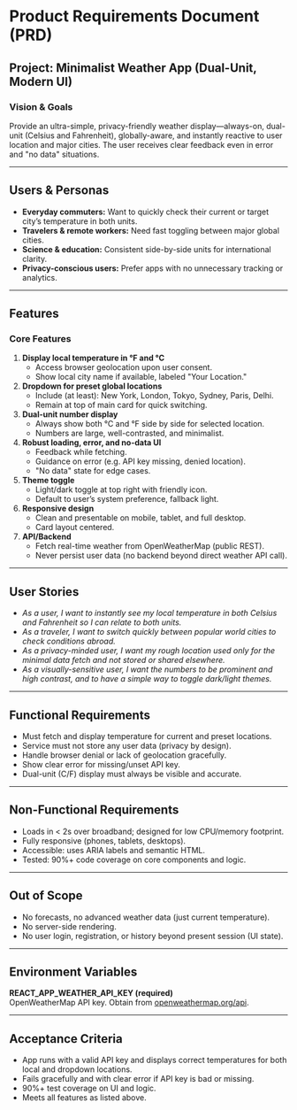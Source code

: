# Product Requirements Document (PRD)
## Project: Minimalist Weather App (Dual-Unit, Modern UI)

### Vision & Goals

Provide an ultra-simple, privacy-friendly weather display—always-on, dual-unit (Celsius and Fahrenheit), globally-aware, and instantly reactive to user location and major cities. The user receives clear feedback even in error and "no data" situations.

---

## Users & Personas

- **Everyday commuters:** Want to quickly check their current or target city’s temperature in both units.
- **Travelers & remote workers:** Need fast toggling between major global cities.
- **Science & education:** Consistent side-by-side units for international clarity.
- **Privacy-conscious users:** Prefer apps with no unnecessary tracking or analytics.

---

## Features

### Core Features

1. **Display local temperature in °F and °C**
   - Access browser geolocation upon user consent.
   - Show local city name if available, labeled "Your Location."
2. **Dropdown for preset global locations**
   - Include (at least): New York, London, Tokyo, Sydney, Paris, Delhi.
   - Remain at top of main card for quick switching.
3. **Dual-unit number display**
   - Always show both °C and °F side by side for selected location.
   - Numbers are large, well-contrasted, and minimalist.
4. **Robust loading, error, and no-data UI**
   - Feedback while fetching.
   - Guidance on error (e.g. API key missing, denied location).
   - "No data" state for edge cases.
5. **Theme toggle**
   - Light/dark toggle at top right with friendly icon.
   - Default to user’s system preference, fallback light.
6. **Responsive design**
   - Clean and presentable on mobile, tablet, and full desktop.
   - Card layout centered.
7. **API/Backend**
   - Fetch real-time weather from OpenWeatherMap (public REST).
   - Never persist user data (no backend beyond direct weather API call).

---

## User Stories

- _As a user, I want to instantly see my local temperature in both Celsius and Fahrenheit so I can relate to both units._
- _As a traveler, I want to switch quickly between popular world cities to check conditions abroad._
- _As a privacy-minded user, I want my rough location used only for the minimal data fetch and not stored or shared elsewhere._
- _As a visually-sensitive user, I want the numbers to be prominent and high contrast, and to have a simple way to toggle dark/light themes._

---

## Functional Requirements

- Must fetch and display temperature for current and preset locations.
- Service must not store any user data (privacy by design).
- Handle browser denial or lack of geolocation gracefully.
- Show clear error for missing/unset API key.
- Dual-unit (C/F) display must always be visible and accurate.

---

## Non-Functional Requirements

- Loads in < 2s over broadband; designed for low CPU/memory footprint.
- Fully responsive (phones, tablets, desktops).
- Accessible: uses ARIA labels and semantic HTML.
- Tested: 90%+ code coverage on core components and logic.

---

## Out of Scope

- No forecasts, no advanced weather data (just current temperature).
- No server-side rendering.
- No user login, registration, or history beyond present session (UI state).

---

## Environment Variables

**REACT_APP_WEATHER_API_KEY (required)**  
OpenWeatherMap API key. Obtain from [openweathermap.org/api](https://openweathermap.org/api).

---

## Acceptance Criteria

- App runs with a valid API key and displays correct temperatures for both local and dropdown locations.
- Fails gracefully and with clear error if API key is bad or missing.
- 90%+ test coverage on UI and logic.
- Meets all features as listed above.
